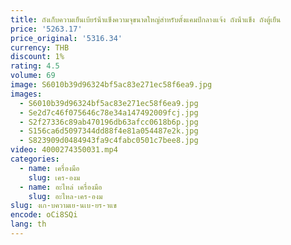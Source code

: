 ```yaml
---
title: ถังเก็บความเย็นเบียร์น้ําแข็งความจุขนาดใหญ่สําหรับตั้งแคมป์กลางแจ้ง ถังน้ําแข็ง ถังตู้เย็น
price: '5263.17'
price_original: '5316.34'
currency: THB
discount: 1%
rating: 4.5
volume: 69
image: S6010b39d96324bf5ac83e271ec58f6ea9.jpg
images:
  - S6010b39d96324bf5ac83e271ec58f6ea9.jpg
  - Se2d7c46f075646c78e34a147492009fcj.jpg
  - S2f27336c89ab470196db63afcc0618b6p.jpg
  - S156ca6d5097344dd88f4e81a054487e2k.jpg
  - S823909d0484943fa9c4fabc0501c7bee8.jpg
video: 4000274350031.mp4
categories:
  - name: เครื่องมือ
    slug: เคร-องม
  - name: อะไหล่ เครื่องมือ
    slug: อะไหล-เคร-องม
slug: งเก-บความเย-นเบ-ยร-าแข
encode: oCi8SQi
lang: th
---
```

  